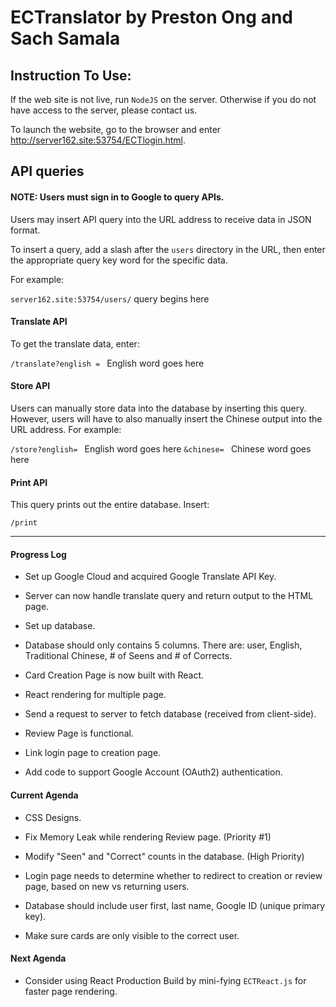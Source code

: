# ECTranslator by Preston Ong and Sach Samala

## Instruction To Use:

If the web site is not live, run `NodeJS` on the server. Otherwise if you do not have access to the server, please contact us.

To launch the website, go to the browser and enter http://server162.site:53754/ECTlogin.html.

## API queries

#### NOTE: Users must sign in to Google to query APIs.

Users may insert API query into the URL address to receive data in JSON format.

To insert a query, add a slash after the `users` directory in the URL, then enter the appropriate query key word for the specific data.

For example:

`server162.site:53754/users/` query begins here

#### Translate API

To get the translate data, enter:

`/translate?english = ` English word goes here

#### Store API

Users can manually store data into the database by inserting this query. However, users will have to also manually insert the Chinese output into the URL address. For example:

`/store?english= ` English word goes here `&chinese= ` Chinese word goes here

#### Print API

This query prints out the entire database. Insert:

`/print`

------------------

#### Progress Log

- Set up Google Cloud and acquired Google Translate API Key.

- Server can now handle translate query and return output to the HTML page.

- Set up database.

- Database should only contains 5 columns. There are: user, English, Traditional Chinese, # of Seens and # of Corrects.

- Card Creation Page is now built with React.

- React rendering for multiple page.

- Send a request to server to fetch database (received from client-side).

- Review Page is functional.

- Link login page to creation page.

- Add code to support Google Account (OAuth2) authentication.

#### Current Agenda

- CSS Designs.

- Fix Memory Leak while rendering Review page. (Priority #1)

- Modify "Seen" and "Correct" counts in the database. (High Priority)

- Login page needs to determine whether to redirect to creation or review page, based on new vs returning users.

- Database should include user first, last name, Google ID (unique primary key).

- Make sure cards are only visible to the correct user.

#### Next Agenda

- Consider using React Production Build by mini-fying `ECTReact.js` for faster page rendering.
